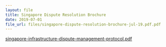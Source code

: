 ```yaml
---
layout: file
title: Singapore Dispute Resolution Brochure
date: 2019-07-01
file_url: files/singapore-dispute-resolution-brochure-jul-19.pdf.pdf
---
```


[singapore-infrastructure-dispute-management-protocol.pdf](files/singapore-dispute-resolution-brochure-jul-19.pdf.pdf)
